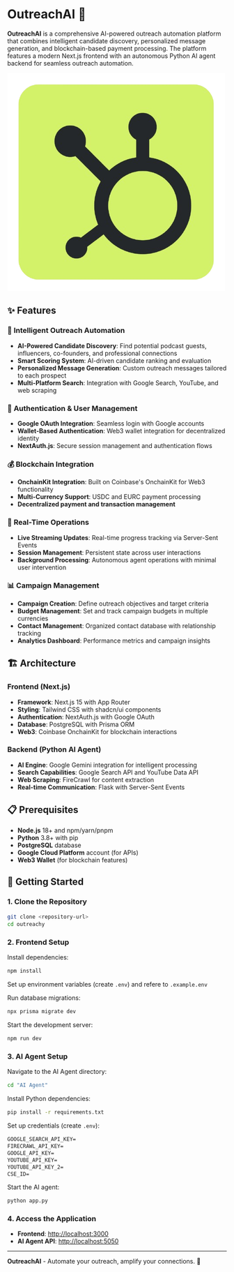 # OutreachAI 🤖

**OutreachAI** is a comprehensive AI-powered outreach automation platform that combines intelligent candidate discovery, personalized message generation, and blockchain-based payment processing. The platform features a modern Next.js frontend with an autonomous Python AI agent backend for seamless outreach automation.

![OutreachAI](public/outreachAI.png)

## ✨ Features

### 🎯 **Intelligent Outreach Automation**
- **AI-Powered Candidate Discovery**: Find potential podcast guests, influencers, co-founders, and professional connections
- **Smart Scoring System**: AI-driven candidate ranking and evaluation
- **Personalized Message Generation**: Custom outreach messages tailored to each prospect
- **Multi-Platform Search**: Integration with Google Search, YouTube, and web scraping

### 🔐 **Authentication & User Management**
- **Google OAuth Integration**: Seamless login with Google accounts
- **Wallet-Based Authentication**: Web3 wallet integration for decentralized identity
- **NextAuth.js**: Secure session management and authentication flows

### 💰 **Blockchain Integration**
- **OnchainKit Integration**: Built on Coinbase's OnchainKit for Web3 functionality
- **Multi-Currency Support**: USDC and EURC payment processing
- **Decentralized payment and transaction management**

### 🚀 **Real-Time Operations**
- **Live Streaming Updates**: Real-time progress tracking via Server-Sent Events
- **Session Management**: Persistent state across user interactions
- **Background Processing**: Autonomous agent operations with minimal user intervention

### 📊 **Campaign Management**
- **Campaign Creation**: Define outreach objectives and target criteria
- **Budget Management**: Set and track campaign budgets in multiple currencies
- **Contact Management**: Organized contact database with relationship tracking
- **Analytics Dashboard**: Performance metrics and campaign insights

## 🏗️ Architecture

### Frontend (Next.js)
- **Framework**: Next.js 15 with App Router
- **Styling**: Tailwind CSS with shadcn/ui components
- **Authentication**: NextAuth.js with Google OAuth
- **Database**: PostgreSQL with Prisma ORM
- **Web3**: Coinbase OnchainKit for blockchain interactions

### Backend (Python AI Agent)
- **AI Engine**: Google Gemini integration for intelligent processing
- **Search Capabilities**: Google Search API and YouTube Data API
- **Web Scraping**: FireCrawl for content extraction
- **Real-time Communication**: Flask with Server-Sent Events

## 📋 Prerequisites

- **Node.js** 18+ and npm/yarn/pnpm
- **Python** 3.8+ with pip
- **PostgreSQL** database
- **Google Cloud Platform** account (for APIs)
- **Web3 Wallet** (for blockchain features)

## 🚀 Getting Started

### 1. Clone the Repository
```bash
git clone <repository-url>
cd outreachy
```

### 2. Frontend Setup

Install dependencies:
```bash
npm install
```

Set up environment variables (create `.env`) and refere to `.example.env`

Run database migrations:
```bash
npx prisma migrate dev
```

Start the development server:
```bash
npm run dev
```

### 3. AI Agent Setup

Navigate to the AI Agent directory:
```bash
cd "AI Agent"
```

Install Python dependencies:
```bash
pip install -r requirements.txt
```

Set up credentials (create `.env`):
```
GOOGLE_SEARCH_API_KEY=
FIRECRAWL_API_KEY=
GOOGLE_API_KEY=
YOUTUBE_API_KEY=
YOUTUBE_API_KEY_2=
CSE_ID=
```

Start the AI agent:
```bash
python app.py
```

### 4. Access the Application

- **Frontend**: [http://localhost:3000](http://localhost:3000)
- **AI Agent API**: [http://localhost:5050](http://localhost:5050)

---

**OutreachAI** - Automate your outreach, amplify your connections. 🚀

